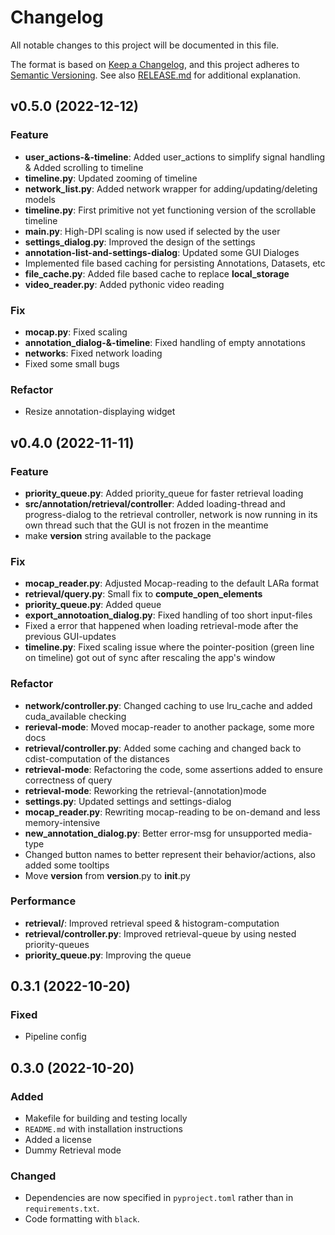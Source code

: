 # Changelog

All notable changes to this project will be documented in this file.

The format is based on [Keep a Changelog](https://keepachangelog.com/en/1.0.0/), and this project adheres to [Semantic Versioning](https://semver.org/spec/v2.0.0.html). See also [RELEASE.md](RELEASE.md) for additional explanation.

## v0.5.0 (2022-12-12)

### Feature

- **user_actions-&-timeline**: Added user_actions to simplify signal handling & Added scrolling to timeline
- **timeline.py**: Updated zooming of timeline
- **network_list.py**: Added network wrapper for adding/updating/deleting models
- **timeline.py**: First primitive not yet functioning version of the scrollable timeline
- **main.py**: High-DPI scaling is now used if selected by the user
- **settings_dialog.py**: Improved the design of the settings
- **annotation-list-and-settings-dialog**: Updated some GUI Dialoges
- Implemented file based caching for persisting Annotations, Datasets, etc
- **file_cache.py**: Added file based cache to replace __local_storage__
- **video_reader.py**: Added pythonic video reading

### Fix

- **mocap.py**: Fixed scaling
- **annotation_dialog-&-timeline**: Fixed handling of empty annotations
- **networks**: Fixed network loading
- Fixed some small bugs

### Refactor

- Resize annotation-displaying widget

## v0.4.0 (2022-11-11)

### Feature

- **priority_queue.py**: Added priority_queue for faster retrieval loading
- **src/annotation/retrieval/controller**: Added loading-thread and progress-dialog to the retrieval controller, network is now running in its own thread such that the GUI is not frozen in the meantime
- make __version__ string available to the package

### Fix

- **mocap_reader.py**: Adjusted Mocap-reading to the default LARa format
- **retrieval/query.py**: Small fix to __compute_open_elements__
- **priority_queue.py**: Added queue
- **export_annotoation_dialog.py**: Fixed handling of too short input-files
- Fixed a error that happened when loading retrieval-mode after the previous GUI-updates
- **timeline.py**: Fixed scaling issue where the pointer-position (green line on timeline) got out of sync after rescaling the app's window

### Refactor

- **network/controller.py**: Changed caching to use lru_cache and added cuda_available checking
- **rerieval-mode**: Moved mocap-reader to another package, some more docs
- **retrieval/controller.py**: Added some caching and changed back to cdist-computation of the distances
- **retrieval-mode**: Refactoring the code, some assertions added to ensure correctness of query
- **retrieval-mode**: Reworking the retrieval-(annotation)mode
- **settings.py**: Updated settings and settings-dialog
- **mocap_reader.py**: Rewriting mocap-reading to be on-demand and less memory-intensive
- **new_annotation_dialog.py**: Better error-msg for unsupported media-type
- Changed button names to better represent their behavior/actions, also added some tooltips
- Move __version__ from __version__.py to __init__.py

### Performance

- **retrieval/**: Improved retrieval speed & histogram-computation
- **retrieval/controller.py**: Improved retrieval-queue by using nested priority-queues
- **priority_queue.py**: Improving the queue

## 0.3.1 (2022-10-20)

### Fixed

- Pipeline config

## 0.3.0 (2022-10-20)

### Added

- Makefile for building and testing locally
- `README.md` with installation instructions
- Added a license
- Dummy Retrieval mode

### Changed

- Dependencies are now specified in `pyproject.toml` rather than in `requirements.txt`.
- Code formatting with `black`.

